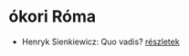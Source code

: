 # ókori Róma

- Henryk Sienkiewicz: Quo vadis? [részletek](../_details/Henryk%20Sienkiewicz.md#id_386)